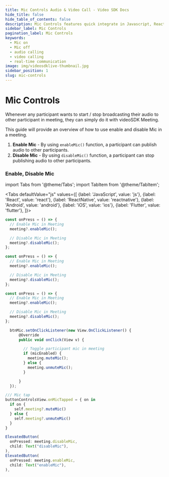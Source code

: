 ```yaml
---
title: Mic Controls Audio & Video Call - Video SDK Docs
hide_title: false
hide_table_of_contents: false
description: Mic Controls features quick integrate in Javascript, React JS, Android, iOS, React Native, Flutter with Video SDK to add live video & audio conferencing to your applications.
sidebar_label: Mic Controls
pagination_label: Mic Controls
keywords:
  - Mic on
  - Mic off
  - audio calling
  - video calling
  - real-time communication
image: img/videosdklive-thumbnail.jpg
sidebar_position: 1
slug: mic-controls
---
```


# Mic Controls

Whenever any participant wants to start / stop broadcasting their audio to other participant in meeting, they can simply do it with videoSDK Meeting.

This guide will provide an overview of how to use enable and disable Mic in a meeting.

1. **Enable Mic** - By using `enableMic()` function, a participant can publish audio to other participants.
2. **Disable Mic** - By using `disableMic()` function, a participant can stop publishing audio to other participants.

### Enable, Disable Mic

import Tabs from '@theme/Tabs';
import TabItem from '@theme/TabItem';

<Tabs
defaultValue="js"
values={[
{label: 'JavaScript', value: 'js'},
{label: 'React', value: 'react'},
{label: 'ReactNative', value: 'reactnative'},
{label: 'Android', value: 'android'},
{label: 'iOS', value: 'ios'},
{label: 'Flutter', value: 'flutter'},
]}>
<TabItem value="js">

```js
const onPress = () => {
  // Enable Mic in Meeting
  meeting?.enableMic();

  // Disable Mic in Meeting
  meeting?.disableMic();
};
```

</TabItem>
<TabItem value="react">

```js
const onPress = () => {
  // Enable Mic in Meeting
  meeting?.enableMic();

  // Disable Mic in Meeting
  meeting?.disableMic();
};
```

</TabItem>
<TabItem value="reactnative">

```js
const onPress = () => {
  // Enable Mic in Meeting
  meeting?.enableMic();

  // Disable Mic in Meeting
  meeting?.disableMic();
};
```

</TabItem>
<TabItem value="android">

```js
  btnMic.setOnClickListener(new View.OnClickListener() {
      @Override
      public void onClick(View v) {

        // Toggle participant mic in meeting
        if (micEnabled) {
          meeting.muteMic();
        } else {
          meeting.unmuteMic();
        }

      }
  });
```

</TabItem>
<TabItem value="ios">

```js
/// Mic tap
buttonControlsView.onMicTapped = { on in
  if on {
    self.meeting?.muteMic()
  } else {
    self.meeting?.unmuteMic()
  }
}
```

</TabItem>
<TabItem value="flutter">

```js
ElevatedButton(
  onPressed: meeting.disableMic,
  child: Text("disableMic"),
),
ElevatedButton(
  onPressed: meeting.enableMic,
  child: Text("enableMic"),
),
```

</TabItem>
</Tabs>
